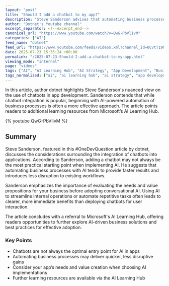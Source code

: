 ```yaml
---
layout: "post"
title: "Should I add a chatbot to my app?"
description: "Steve Sanderson advises that automating business processes with AI usually delivers faster value than adding chatbots to apps."
author: "Dotnet's Youtube channel"
excerpt_separator: <!--excerpt_end-->
canonical_url: "https://www.youtube.com/watch?v=QwG-PbVlIvM"
categories: ["AI"]
feed_name: "dotnet"
feed_url: "https://www.youtube.com/feeds/videos.xml?channel_id=UCvtT19MZW8dq5Wwfu6B0oxw"
date: 2025-07-23 15:35:24 +00:00
permalink: "/2025-07-23-Should-I-add-a-chatbot-to-my-app.html"
viewing_mode: "internal"
page: "videos"
tags: ["AI", "AI Learning Hub", "AI Strategy", "App Development", "Business Automation", "Chatbots", "Microsoft", "OneDevQuestion", "Process Automation", "Steve Sanderson", "Videos"]
tags_normalized: ["ai", "ai learning hub", "ai strategy", "app development", "business automation", "chatbots", "microsoft", "onedevquestion", "process automation", "steve sanderson", "videos"]
---
```


In this article, author dotnet highlights Steve Sanderson's nuanced view on the use of chatbots in app development. Sanderson contends that while chatbot integration is popular, beginning with AI-powered automation of business processes is often a more effective approach. The article points readers to additional learning resources from Microsoft’s AI Learning Hub.<!--excerpt_end-->

{% youtube QwG-PbVlIvM %}

## Summary

Steve Sanderson, featured in this #OneDevQuestion article by dotnet, discusses the considerations surrounding the integration of chatbots into applications. According to Sanderson, adding a chatbot may not always be the most practical starting point when implementing AI. He suggests that automating business processes with AI tends to provide faster results and introduces less disruption to existing workflows.

Sanderson emphasizes the importance of evaluating the needs and value propositions for your business before adopting conversational AI. Using AI to streamline internal operations or automate repetitive tasks often leads to clearer, more immediate benefits than deploying chatbots for user interaction.

The article concludes with a referral to Microsoft's AI Learning Hub, offering readers opportunities to further explore AI-driven business solutions and best practices for effective adoption.

### Key Points

- Chatbots are not always the optimal entry point for AI in apps
- Automating business processes may deliver quicker, less disruptive gains
- Consider your app’s needs and value creation when choosing AI implementations
- Further learning resources are available via the AI Learning Hub
